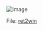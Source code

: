 ![image](https://user-images.githubusercontent.com/63996033/229366510-82c04970-d584-4b07-bf92-628c8b1719dd.png)

File: [ret2win](https://github.com/jeromepalayoor/RITSEC-CTF-2023/blob/main/BIN-PWN/ret2win/ret2win)
